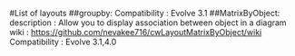 #List of layouts
##groupby: 
Compatibility : Evolve 3.1
##MatrixByObject: 
description : Allow you to display association between object in a diagram
wiki : https://github.com/nevakee716/cwLayoutMatrixByObject/wiki
Compatibility : Evolve 3.1,4.0
